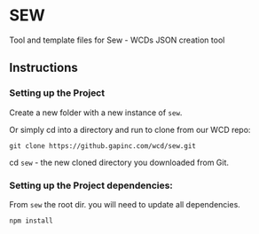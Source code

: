 # SEW
Tool and template files for Sew - WCDs JSON creation tool

## Instructions

### Setting up the Project

Create a new folder with a new instance of `sew`.

Or simply cd into a directory and run to clone from our WCD repo:

```
git clone https://github.gapinc.com/wcd/sew.git
```
cd `sew` - the new cloned directory you downloaded from Git.


### Setting up the Project dependencies:

From `sew` the root dir. you will need to update all dependencies. 
```
npm install
```

